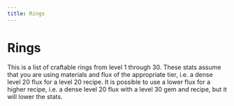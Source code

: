 ```yaml
---
title: Rings
---
```


# Rings

This is a list of craftable rings from level 1 through 30. These stats assume that you are using materials and flux of the appropriate tier, i.e. a dense level 20 flux for a level 20 recipe. It is possible to use a lower flux for a higher recipe, i.e. a dense level 20 flux with a level 30 gem and recipe, but it will lower the stats.

<DataTable :data="rings" />

<script setup>
  import { data as rings } from '../.vitepress/data/rings.data.js'
  import DataTable from '../.vitepress/components/DataTable.vue'
</script>


